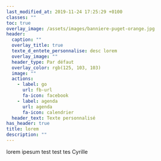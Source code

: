 ```yaml
---
last_modified_at: 2019-11-24 17:25:29 +0100
classes: ""
toc: true
overlay_image: /assets/images/banniere-puget-orange.jpg
header:
  caption: ""
  overlay_title: true
  texte_d_entete_personnalise: desc lorem
  overlay_image: ""
  header_type: Par défaut
  overlay_color: rgb(125, 103, 103)
  image: ""
  actions:
    - label: go
      url: fb-url
      fa-icon: facebook
    - label: agenda
      url: agenda
      fa-icon: calendrier
  header_text: Texte personnalisé
has_header: true
title: lorem
description: ""
---
```

lorem ipesum test test tes Cyrille